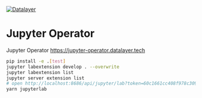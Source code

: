 [![Datalayer](https://assets.datalayer.design/datalayer-25.svg)](https://datalayer.io)

# Jupyter Operator

Jupyter Operator https://jupyter-operator.datalayer.tech

```bash
pip install -e .[test]
jupyter labextension develop . --overwrite
jupyter labextension list
jupyter server extension list
# open http://localhost:8686/api/jupyter/lab?token=60c1661cc408f978c309d04157af55c9588ff9557c9380e4fb50785750703da6
yarn jupyterlab
```
